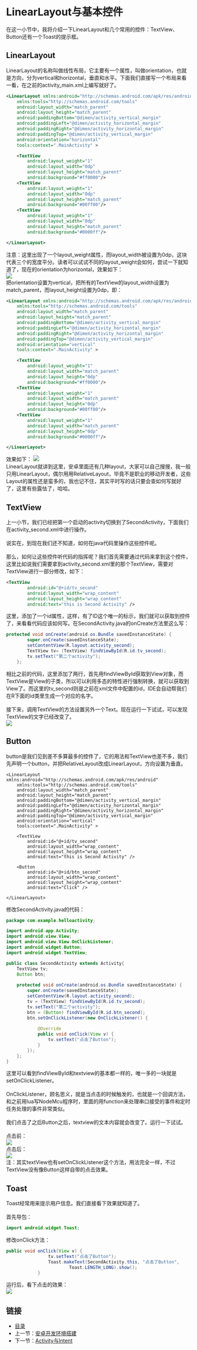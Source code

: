 # LinearLayout与基本控件
在这一小节中，我将介绍一下LinearLayout和几个常用的控件：TextView、Button还有一个Toast的提示框。
## LinearLayout
LinearLayout的名称叫做线性布局，它主要有一个属性，叫做orientation，也就是方向，分为vertical和horizontal，垂直和水平。下面我们直接写一个布局来看一看，在之前的activity_main.xml上编写就好了。
``` xml
<LinearLayout xmlns:android="http://schemas.android.com/apk/res/android"
    xmlns:tools="http://schemas.android.com/tools"
    android:layout_width="match_parent"
    android:layout_height="match_parent"
    android:paddingBottom="@dimen/activity_vertical_margin"
    android:paddingLeft="@dimen/activity_horizontal_margin"
    android:paddingRight="@dimen/activity_horizontal_margin"
    android:paddingTop="@dimen/activity_vertical_margin"
    android:orientation="horizontal"
    tools:context=".MainActivity" >

    <TextView
        android:layout_weight="1"
        android:layout_width="0dp"
        android:layout_height="match_parent"
        android:background="#ff0000"/>
    <TextView
        android:layout_weight="1"
        android:layout_width="0dp"
        android:layout_height="match_parent"
        android:background="#00ff00"/>
    <TextView
        android:layout_weight="1"
        android:layout_width="0dp"
        android:layout_height="match_parent"
        android:background="#0000ff"/>

</LinearLayout>
```
注意：这里出现了一个layout_weight属性，而layout_width被设置为0dp，这块代表三个的宽度平分。读者可以试试不同的layout_weight会如何，尝试一下就知道了，现在的orientation为horizontal，效果如下：<br>
![](./imgs/3.3/3.3-1.png?raw=true)  <br>
把orientation设置为vertical，把所有的TextView的layout_width设置为match_parent，而layout_height设置为0dp，即：
``` xml
<LinearLayout xmlns:android="http://schemas.android.com/apk/res/android"
    xmlns:tools="http://schemas.android.com/tools"
    android:layout_width="match_parent"
    android:layout_height="match_parent"
    android:paddingBottom="@dimen/activity_vertical_margin"
    android:paddingLeft="@dimen/activity_horizontal_margin"
    android:paddingRight="@dimen/activity_horizontal_margin"
    android:paddingTop="@dimen/activity_vertical_margin"
    android:orientation="vertical"
    tools:context=".MainActivity" >

    <TextView
        android:layout_weight="1"
        android:layout_width="match_parent"
        android:layout_height="0dp"
        android:background="#ff0000"/>
    <TextView
        android:layout_weight="1"
        android:layout_width="match_parent"
        android:layout_height="0dp"
        android:background="#00ff00"/>
    <TextView
        android:layout_weight="1"
        android:layout_width="match_parent"
        android:layout_height="0dp"
        android:background="#0000ff"/>

</LinearLayout>
```
效果如下：
![](./imgs/3.3/3.3-2.png?raw=true)  <br>
LinearLayout就讲到这里，安卓里面还有几种layout，大家可以自己搜搜，我一般只用LinearLayout，偶尔用用RelativeLayout，毕竟不是职业的移动开发者，这些Layout的属性还是蛮多的，我也记不住，其实平时写的话只要会查如何写就好了，这里有些露怯了，哈哈。
## TextView
上一小节，我们已经把第一个启动的activity切换到了SecondActivity，下面我们在activity_second.xml中进行操作。<br><br>
说实在，到现在我们还不知道，如何在java代码里操作这些控件呢。<br><br>
那么，如何让这些控件听代码的指挥呢？我们首先需要通过代码来拿到这个控件，这里比如说我们需要拿到activity_second.xml里的那个TextView，需要对TextView进行一部分修改，如下：
``` xml
<TextView
        android:id="@+id/tv_second"
        android:layout_width="wrap_content"
        android:layout_height="wrap_content"
        android:text="this is Second Activity" />
```
这里，添加了一个id属性，这样，有了ID这个唯一的标示，我们就可以获取到控件了，来看看代码应该如何写。在SecondActivity.java的onCreate方法里这么写：
``` java
protected void onCreate(android.os.Bundle savedInstanceState) {
        super.onCreate(savedInstanceState);
        setContentView(R.layout.activity_second);
        TextView tv= (TextView) findViewById(R.id.tv_second);
        tv.setText("第二个activity");
    };
```
相比之前的代码，这里添加了两行，首先用findViewById获取到View对象，而TextView是View的子类，所以可以利用多态的特性进行强制转换，就可以获取到View了。而这里的tv_second则是之前在xml文件中配置的id，IDE会自动帮我们在R下面的id类里生成一个对应的名字。<br><br>
接下来，调用TextView的方法设置另外一个Text。现在运行一下试试，可以发现TextView的文字已经改变了。<br>
![](./imgs/3.3/3.3-3.png?raw=true)  <br>
## Button
button是我们见到差不多算最多的控件了，它的用法和TextView也差不多，我们先声明一个button，并把RelativeLayout改成LinearLayout，方向设置为垂直。
```
<LinearLayout xmlns:android="http://schemas.android.com/apk/res/android"
    xmlns:tools="http://schemas.android.com/tools"
    android:layout_width="match_parent"
    android:layout_height="match_parent"
    android:paddingBottom="@dimen/activity_vertical_margin"
    android:paddingLeft="@dimen/activity_horizontal_margin"
    android:paddingRight="@dimen/activity_horizontal_margin"
    android:paddingTop="@dimen/activity_vertical_margin"
    android:orientation="vertical"
    tools:context=".MainActivity" >

    <TextView
        android:id="@+id/tv_second"
        android:layout_width="wrap_content"
        android:layout_height="wrap_content"
        android:text="this is Second Activity" />
    
    <Button
        android:id="@+id/btn_second"
        android:layout_width="wrap_content"
        android:layout_height="wrap_content"
        android:text="Click" />

</LinearLayout>
```
修改SecondActivity.java的代码：
``` java
package com.example.helloactivity;

import android.app.Activity;
import android.view.View;
import android.view.View.OnClickListener;
import android.widget.Button;
import android.widget.TextView;

public class SecondActivity extends Activity{
    TextView tv;
    Button btn;
    
    protected void onCreate(android.os.Bundle savedInstanceState) {
        super.onCreate(savedInstanceState);
        setContentView(R.layout.activity_second);
        tv = (TextView) findViewById(R.id.tv_second);
        tv.setText("第二个activity");
        btn = (Button) findViewById(R.id.btn_second);
        btn.setOnClickListener(new OnClickListener() {
            
            @Override
            public void onClick(View v) {
                tv.setText("点击了Button");
            }
        });
    };
}
```
这里可以看到findViewById和textview的基本都一样的，唯一多的一块就是setOnClickListener。<br><br>
OnClickListener，顾名思义，就是当点击的时候触发的，也就是一个回调方法，和之前用lua写NodeMcu程序时，里面的用function来处理串口接受的事件和定时任务处理的事件非常类似。<br><br>
我们点击了之后Button之后，textview的文本内容就会改变了。运行一下试试。<br><br>
点击前：<br>
![](./imgs/3.3/3.3-4.png?raw=true)  <br>
点击后：<br>
![](./imgs/3.3/3.3-5.png?raw=true)  <br>
注：其实textView也有setOnClickListener这个方法，用法完全一样，不过TextView没有像Button这样自带的点击效果。
## Toast
Toast经常用来提示用户信息。我们直接看下效果就知道了。<br><br>
首先导包：
``` java
import android.widget.Toast;
```
修改onClick方法：
``` java
public void onClick(View v) {
                tv.setText("点击了Button");
                Toast.makeText(SecondActivity.this, "点击了Button", 
                        Toast.LENGTH_LONG).show();
            }
```
运行后，看下点击的效果：<br>
![](./imgs/3.3/3.3-6.png?raw=true)  <br>
## 链接
- [目录](directory.md)  
- 上一节：[安卓开发环境搭建](3.2.md)  
- 下一节：[Activity与Intent](3.4.md)